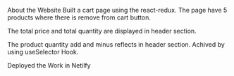 
About the Website
Built a cart page using the react-redux.
The page have 5 products where there is remove from cart button.

The total price and total quantity are displayed in header section.

The product quantity add and minus reflects in header section. Achived by using useSelector Hook.

Deployed the Work in Netilfy

